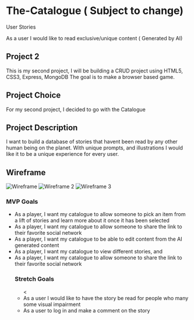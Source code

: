 



# The-Catalogue ( Subject to change) 

User Stories

As a user I would like to read exclusive/unique content ( Generated by AI)

## Project 2

This is my second project, I will be building a CRUD project using HTML5, CSS3, Express, MongoDB The goal is to make a browser based game.

## Project Choice

For my second project, I decided to go with the Catalogue

## Project Description
I want to build a database of stories that havent been read by any other human being on the planet. With unique prompts, and illustrations I would like it to  be a unique experience for every user. 

## Wireframe

<img src="https://i.imgur.com/nQLJDAm.png" alt="Wireframe"/>
<img src="https://i.imgur.com/AS6St9q.png" alt="Wireframe 2"/></a>
<img src="https://i.imgur.com/CT7z0O1.png" alt="Wireframe 3"/></a>

### MVP Goals

<ul>
  <li>As a player, I want my catalogue to allow someone to pick an item from a lift of stories and learn more about it once it has been selected </li> 
  <li>As a player, I want my catalogue to allow someone to share the link to their favorite social network</li>
  <li>As a player, I want my catalogue to be able to edit content from the AI generated content</li>
  <li>As a player, I want my catalogue to view different stories, and</li>
  <li>As a player, I want my catalogue to allow someone to share the link to their favorite social network</li>
  
### Stretch Goals
<ul>
  <
  <li> As a user I would like to have the story be read for people who many some visual impairment </li>
<li> As a user to log in and make a comment on the story</li>


</ul>
